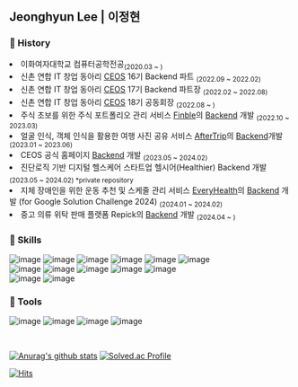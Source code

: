 ## Jeonghyun Lee | 이정현

### 🍋 History
<li> 이화여자대학교 컴퓨터공학전공<sub>(2020.03 ~ )</sub></li>
<!--<li> 이화여자대학교 알고리즘 스터디 동아리 EDOC <sub>(2021.06 ~ 2022.06)</sub></li>-->
<li> 신촌 연합 IT 창업 동아리 <a href="https://ceos-sinchon.com">CEOS</a> 16기 Backend 파트 <sub>(2022.09 ~ 2022.02)</sub></li>
<li> 신촌 연합 IT 창업 동아리 <a href="https://ceos-sinchon.com">CEOS</a> 17기 Backend 파트장 <sub>(2022.02 ~ 2022.08)</sub></li>
<li> 신촌 연합 IT 창업 동아리 <a href="https://ceos-sinchon.com">CEOS</a> 18기 공동회장 <sub>(2022.08 ~ )</sub></li>
<!--<li> 손글씨 텍스트 메모 변환 프로젝트 <a href="https://github.com/2022-AI-FullStack-Internship-TeamB/NCTE">NCTE</a> Backend, AI 개발 <sub>(2022.06 ~ 2023.07)</sub></li>-->
<li> 주식 초보를 위한 주식 포트폴리오 관리 서비스 <a href="https://github.com/finble-dev">Finble</a>의 <a href="https://github.com/finble-dev/Finble-BE">Backend</a> 개발 <sub>(2022.10 ~ 2023.03)</sub></li>
<li> 얼굴 인식, 객체 인식을 활용한 여행 사진 공유 서비스 <a href="https://github.com/JeongHyoYeon">AfterTrip</a>의 <a href="https://github.com/JeongHyoYeon/Capstone-BE">Backend</a>개발<sub> (2023.01 ~ 2023.06)</sub></li>
<li> CEOS 공식 홈페이지 <a href="https://github.com/CEOS-Developers/CEOS-BE">Backend</a> 개발 <sub>(2023.05 ~ 2024.02)</sub></li>
<li> 진단로직 기반 디지털 헬스케어 스타트업 헬시어(Healthier) Backend 개발 <sub>(2023.05 ~ 2024.02) *private repository</sub></li>
<li> 지체 장애인을 위한 운동 추천 및 스케줄 관리 서비스 <a href="https://github.com/Solution-Challenge-HMH">EveryHealth</a>의 <a href="https://github.com/Solution-Challenge-HMH/every-health-backend">Backend</a> 개발 (for Google Solution Challenge 2024) <sub>(2024.01 ~ 2024.02)</sub></li>
<li> 중고 의류 위탁 판매 플랫폼 Repick의 <a href="https://github.com/Repick-official/repick-server-v2">Backend</a> 개발 <sub>(2024.04 ~ )</sub></li>

### 🥥 Skills
![image](https://img.shields.io/badge/Spring-6DB33F?style=flat-square&logo=spring&logoColor=white)
![image](https://img.shields.io/badge/Spring_Boot-6DB33F?style=flat-square&logo=spring-boot&logoColor=white)
![image](https://img.shields.io/badge/Django-092E20?style=flat-square&logo=django&logoColor=white)
![image](https://img.shields.io/badge/Flask-000000?style=flat-square&logo=flask&logoColor=white)
![image](https://img.shields.io/badge/MySQL-4479A1?style=flat-square&logo=mysql&logoColor=white)
![image](https://img.shields.io/badge/MongoDB-47A248?style=flat-square&logo=mongodb&logoColor=white)
<br>
![image](https://img.shields.io/badge/Docker-2496ED?style=flat-square&logo=docker&logoColor=white)
![image](https://img.shields.io/badge/Amazon_AWS-232F3E?style=flat-square&logo=amazonaws&logoColor=white)
![image](https://img.shields.io/badge/Google_Cloud_Platform-4285F4?style=flat-square&logo=Google%20Cloud&logoColor=white)
![image](https://img.shields.io/badge/NGINX-009639?style=flat-square&logo=nginx&logoColor=white)
![image](https://img.shields.io/badge/Github_Actions-2088FF?style=flat-square&logo=githubactions&logoColor=white)
<br>
![image](https://img.shields.io/badge/Postman-FF6C37?style=flat-square&logo=Postman&logoColor=white)
![image](https://img.shields.io/badge/Swagger-85EA2D?style=flat-square&logo=Swagger&logoColor=white)

### 🥝 Tools
![image](https://img.shields.io/badge/Git-F05032?style=flat-square&logo=Git&logoColor=white)
![image](https://img.shields.io/badge/GitHub-181717?style=flat-square&logo=GitHub&logoColor=white)
![image](https://img.shields.io/badge/Notion-000000?style=flat-square&logo=Notion&logoColor=white)
![image](https://img.shields.io/badge/Slack-4A154B?style=flat-square&logo=Slack&logoColor=white)

<br>

[![Anurag's github stats](https://github-readme-stats-fyzr-hyunihs-projects.vercel.app//api?username=hyunihs&theme=omni&show_icons=true)](https://github.com/anuraghazra/github-readme-stats) [![Solved.ac Profile](http://mazassumnida.wtf/api/v2/generate_badge?boj=hyeon918)](https://solved.ac/hyeon918/)

[![Hits](https://hits.seeyoufarm.com/api/count/incr/badge.svg?url=https%3A%2F%2Fgithub.com%2FJeong-Hyeon-Lee&count_bg=%23DAA1FF&title_bg=%23555555&icon=&icon_color=%23E7E7E7&title=hits&edge_flat=false)](https://hits.seeyoufarm.com)
<!--
**Jeong-Hyeon-Lee/Jeong-Hyeon-Lee** is a ✨ _special_ ✨ repository because its `README.md` (this file) appears on your GitHub profile.

Here are some ideas to get you started:

- 🔭 I’m currently working on ...
- 🌱 I’m currently learning ...
- 👯 I’m looking to collaborate on ...
- 🤔 I’m looking for help with ...
- 💬 Ask me about ...
- 📫 How to reach me: ...
- 😄 Pronouns: ...
- ⚡ Fun fact: ...
-->
